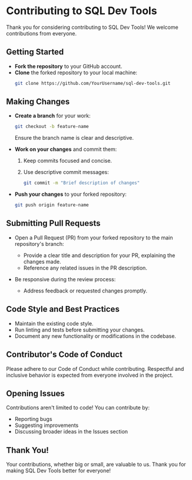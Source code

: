 # Contributing to SQL Dev Tools

Thank you for considering contributing to SQL Dev Tools! We welcome contributions from everyone.

## Getting Started

- **Fork the repository** to your GitHub account.
- **Clone** the forked repository to your local machine:
  ```bash
  git clone https://github.com/YourUsername/sql-dev-tools.git

## Making Changes

- **Create a branch** for your work:
  ```bash
  git checkout -b feature-name
  ```
  Ensure the branch name is clear and descriptive.

- **Work on your changes** and commit them:
  1. Keep commits focused and concise.
  2. Use descriptive commit messages:

     ```bash
     git commit -m "Brief description of changes"
     ```

- **Push your changes** to your forked repository:
   ```bash
   git push origin feature-name
   ```
## Submitting Pull Requests

- Open a Pull Request (PR) from your forked repository to the main repository's branch:
  - Provide a clear title and description for your PR, explaining the changes made.
  - Reference any related issues in the PR description.

- Be responsive during the review process:
  - Address feedback or requested changes promptly.

## Code Style and Best Practices

- Maintain the existing code style.
- Run linting and tests before submitting your changes.
- Document any new functionality or modifications in the codebase.

## Contributor's Code of Conduct

Please adhere to our Code of Conduct while contributing. Respectful and inclusive behavior is expected from everyone involved in the project.

## Opening Issues

Contributions aren't limited to code! You can contribute by:
- Reporting bugs
- Suggesting improvements
- Discussing broader ideas in the Issues section

## Thank You!

Your contributions, whether big or small, are valuable to us. Thank you for making SQL Dev Tools better for everyone!



